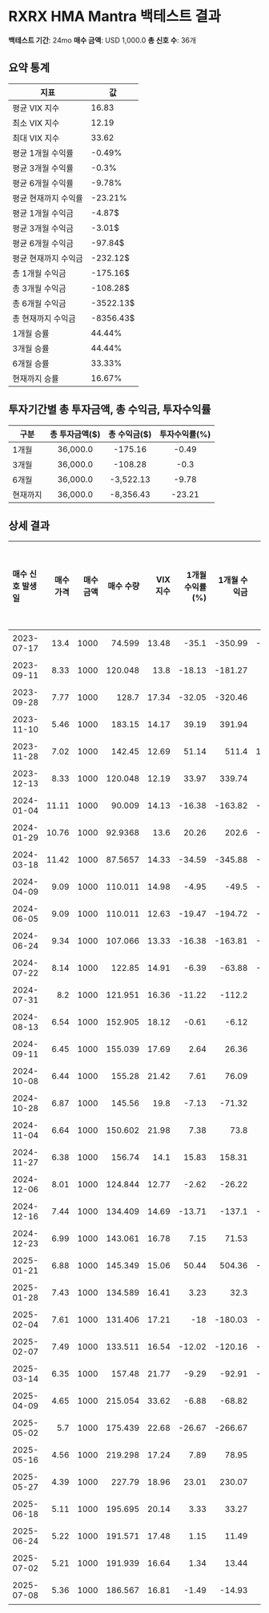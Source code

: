 # RXRX HMA Mantra 백테스트 결과

**백테스트 기간**: 24mo
**매수 금액**: USD 1,000.0
**총 신호 수**: 36개

## 요약 통계

| 지표 | 값 |
|------|----|
| 평균 VIX 지수 | 16.83 |
| 최소 VIX 지수 | 12.19 |
| 최대 VIX 지수 | 33.62 |
| 평균 1개월 수익률 | -0.49% |
| 평균 3개월 수익률 | -0.3% |
| 평균 6개월 수익률 | -9.78% |
| 평균 현재까지 수익률 | -23.21% |
| 평균 1개월 수익금 | -4.87$ |
| 평균 3개월 수익금 | -3.01$ |
| 평균 6개월 수익금 | -97.84$ |
| 평균 현재까지 수익금 | -232.12$ |
| 총 1개월 수익금 | -175.16$ |
| 총 3개월 수익금 | -108.28$ |
| 총 6개월 수익금 | -3522.13$ |
| 총 현재까지 수익금 | -8356.43$ |
| 1개월 승률 | 44.44% |
| 3개월 승률 | 44.44% |
| 6개월 승률 | 33.33% |
| 현재까지 승률 | 16.67% |

## 투자기간별 총 투자금액, 총 수익금, 투자수익률

| 구분 | 총 투자금액($) | 총 수익금($) | 투자수익률(%) |
|------|:-------------:|:------------:|:-------------:|
| 1개월 | 36,000.0 | -175.16 | -0.49 |
| 3개월 | 36,000.0 | -108.28 | -0.3 |
| 6개월 | 36,000.0 | -3,522.13 | -9.78 |
| 현재까지 | 36,000.0 | -8,356.43 | -23.21 |

## 상세 결과

| 매수 신호 발생일   |   매수 가격 |   매수 금액 |    매수 수량 |   VIX 지수 |   1개월 수익률(%) |   1개월 수익금 |   3개월 수익률(%) |   3개월 수익금 |   6개월 수익률(%) |   6개월 수익금 |   현재까지 수익률(%) |   현재까지 수익금 |   벤치마크 1개월(%) |   벤치마크 3개월(%) |   벤치마크 6개월(%) | 신호 타당성 평가   |
|:------------|--------:|--------:|---------:|---------:|-------------:|----------:|-------------:|----------:|-------------:|----------:|--------------:|-----------:|--------------:|--------------:|--------------:|:------------|
| 2023-07-17  |   13.4  |    1000 |  74.599  |    13.48 |       -35.1  |   -350.99 |       -52.41 |   -524.06 |       -16.75 |   -167.47 |        -60.61 |    -606.12 |         -2.62 |         -4.31 |          5.77 | 불량          |
| 2023-09-11  |    8.33 |    1000 | 120.048  |    13.8  |       -18.13 |   -181.27 |        -8.76 |    -87.64 |        34.33 |    343.34 |        -36.61 |    -366.15 |         -2.46 |          2.61 |         14.18 | 우수          |
| 2023-09-28  |    7.77 |    1000 | 128.7    |    17.34 |       -32.05 |   -320.46 |        37.71 |    377.09 |        32.82 |    328.19 |        -32.05 |    -320.46 |         -4.24 |         11.21 |         21.02 | 우수          |
| 2023-11-10  |    5.46 |    1000 | 183.15   |    14.17 |        39.19 |    391.94 |        81.32 |    813.19 |        57.33 |    573.26 |         -3.3  |     -32.97 |          4.28 |         13.2  |         17.49 | 우수          |
| 2023-11-28  |    7.02 |    1000 | 142.45   |    12.69 |        51.14 |    511.4  |       110.26 |   1102.56 |        30.48 |    304.84 |        -24.79 |    -247.86 |          5.02 |         11.3  |         16.46 | 우수          |
| 2023-12-13  |    8.33 |    1000 | 120.048  |    12.19 |        33.97 |    339.74 |        26.53 |    265.31 |         3.48 |     34.81 |        -36.61 |    -366.15 |          1.63 |          9.95 |         13.89 | 보통          |
| 2024-01-04  |   11.11 |    1000 |  90.009  |    14.13 |       -16.38 |   -163.82 |       -19.62 |   -196.22 |       -35.55 |   -355.54 |        -52.48 |    -524.75 |          5.76 |         11.15 |         17.5  | 불량          |
| 2024-01-29  |   10.76 |    1000 |  92.9368 |    13.6  |        20.26 |    202.6  |       -24.54 |   -245.35 |       -22.4  |   -223.98 |        -50.93 |    -509.29 |          2.88 |          3.49 |         10.78 | 불량          |
| 2024-03-18  |   11.42 |    1000 |  87.5657 |    14.33 |       -34.59 |   -345.88 |       -18.91 |   -189.14 |       -42.47 |   -424.69 |        -53.77 |    -537.65 |         -2.47 |          5.48 |          9.26 | 불량          |
| 2024-04-09  |    9.09 |    1000 | 110.011  |    14.98 |        -4.95 |    -49.5  |       -18.59 |   -185.92 |       -32.78 |   -327.83 |        -41.91 |    -419.14 |          0.08 |          6.97 |         10.39 | 불량          |
| 2024-06-05  |    9.09 |    1000 | 110.011  |    12.63 |       -19.47 |   -194.72 |       -33.22 |   -332.23 |       -16.61 |   -166.12 |        -41.91 |    -419.14 |          3.98 |          3.27 |         12.95 | 불량          |
| 2024-06-24  |    9.34 |    1000 | 107.066  |    13.33 |       -16.38 |   -163.81 |       -27.19 |   -271.95 |       -35.44 |   -354.39 |        -43.47 |    -434.69 |         -0.38 |          4.67 |          8.87 | 불량          |
| 2024-07-22  |    8.14 |    1000 | 122.85   |    14.91 |        -6.39 |    -63.88 |       -14.74 |   -147.42 |       -19.78 |   -197.79 |        -35.14 |    -351.35 |          1.01 |          5.4  |          7.77 | 불량          |
| 2024-07-31  |    8.2  |    1000 | 121.951  |    16.36 |       -11.22 |   -112.2  |       -17.8  |   -178.05 |       -14.27 |   -142.68 |        -35.61 |    -356.1  |          2.28 |          5.62 |          8.87 | 불량          |
| 2024-08-13  |    6.54 |    1000 | 152.905  |    18.12 |        -0.61 |     -6.12 |        19.88 |    198.78 |        14.53 |    145.26 |        -19.27 |    -192.66 |          2.97 |         10.43 |         10.89 | 양호          |
| 2024-09-11  |    6.45 |    1000 | 155.039  |    17.69 |         2.64 |     26.36 |        15.66 |    156.59 |        -4.96 |    -49.61 |        -18.14 |    -181.4  |          4.7  |          8.66 |          1.09 | 불량          |
| 2024-10-08  |    6.44 |    1000 | 155.28   |    21.42 |         7.61 |     76.09 |        23.45 |    234.47 |       -34.16 |   -341.61 |        -18.01 |    -180.12 |          3.86 |          3.9  |        -11.77 | 불량          |
| 2024-10-28  |    6.87 |    1000 | 145.56   |    19.8  |        -7.13 |    -71.32 |         6.7  |     66.96 |       -16.59 |   -165.94 |        -23.14 |    -231.44 |          3.01 |          4.77 |         -5.12 | 불량          |
| 2024-11-04  |    6.64 |    1000 | 150.602  |    21.98 |         7.38 |     73.8  |         9.04 |     90.36 |       -14.16 |   -141.57 |        -20.48 |    -204.82 |          6.54 |          5.74 |         -0.46 | 불량          |
| 2024-11-27  |    6.38 |    1000 | 156.74   |    14.1  |        15.83 |    158.31 |        27.59 |    275.86 |       -36.05 |   -360.5  |        -17.24 |    -172.41 |         -0.47 |         -0.72 |         -3.27 | 불량          |
| 2024-12-06  |    8.01 |    1000 | 124.844  |    12.77 |        -2.62 |    -26.22 |       -22.1  |   -220.97 |       -38.7  |   -387.02 |        -34.08 |    -340.82 |         -2.43 |         -5.78 |         -1.96 | 불량          |
| 2024-12-16  |    7.44 |    1000 | 134.409  |    14.69 |       -13.71 |   -137.1  |       -14.65 |   -146.51 |       -33.87 |   -338.71 |        -29.03 |    -290.32 |         -2.04 |         -7.16 |         -1.6  | 불량          |
| 2024-12-23  |    6.99 |    1000 | 143.061  |    16.78 |         7.15 |     71.53 |        -4.43 |    -44.35 |       -28.04 |   -280.4  |        -24.46 |    -244.64 |          1.88 |         -5.13 |         -0.1  | 불량          |
| 2025-01-21  |    6.88 |    1000 | 145.349  |    15.06 |        50.44 |    504.36 |       -21.37 |   -213.66 |       -23.26 |   -232.56 |        -23.26 |    -232.56 |          1.13 |        -14.73 |          3.48 | 불량          |
| 2025-01-28  |    7.43 |    1000 | 134.589  |    16.41 |         3.23 |     32.3  |       -21.4  |   -214    |       -28.94 |   -289.37 |        -28.94 |    -289.37 |         -3.4  |         -8.88 |          3.17 | 불량          |
| 2025-02-04  |    7.61 |    1000 | 131.406  |    17.21 |       -18    |   -180.03 |       -37.52 |   -375.16 |       -30.62 |   -306.18 |        -30.62 |    -306.18 |         -4.96 |         -6.42 |          3.67 | 불량          |
| 2025-02-07  |    7.49 |    1000 | 133.511  |    16.54 |       -12.02 |   -120.16 |       -41.39 |   -413.89 |       -29.51 |   -295.06 |        -29.51 |    -295.06 |         -4.24 |         -6.01 |          3.88 | 불량          |
| 2025-03-14  |    6.35 |    1000 | 157.48   |    21.77 |        -9.29 |    -92.91 |       -18.58 |   -185.83 |       -16.85 |   -168.5  |        -16.85 |    -168.5  |         -4.89 |          7.21 |         11.01 | 불량          |
| 2025-04-09  |    4.65 |    1000 | 215.054  |    33.62 |        -6.88 |    -68.82 |        15.27 |    152.69 |        13.55 |    135.48 |         13.55 |     135.48 |          3.72 |         14.09 |         14.71 | 보통          |
| 2025-05-02  |    5.7  |    1000 | 175.439  |    22.68 |       -26.67 |   -266.67 |        -7.37 |    -73.68 |        -7.37 |    -73.68 |         -7.37 |     -73.68 |          3.96 |         10.08 |         10.08 | 불량          |
| 2025-05-16  |    4.56 |    1000 | 219.298  |    17.24 |         7.89 |     78.95 |        15.79 |    157.89 |        15.79 |    157.89 |         15.79 |     157.89 |          0.31 |          5.06 |          5.06 | 우수          |
| 2025-05-27  |    4.39 |    1000 | 227.79   |    18.96 |        23.01 |    230.07 |        20.27 |    202.73 |        20.27 |    202.73 |         20.27 |     202.73 |          3.71 |          5.71 |          5.71 | 우수          |
| 2025-06-18  |    5.11 |    1000 | 195.695  |    20.14 |         3.33 |     33.27 |         3.33 |     33.27 |         3.33 |     33.27 |          3.33 |      33.27 |          4.66 |          4.66 |          4.66 | 보통          |
| 2025-06-24  |    5.22 |    1000 | 191.571  |    17.48 |         1.15 |     11.49 |         1.15 |     11.49 |         1.15 |     11.49 |          1.15 |      11.49 |          2.75 |          2.75 |          2.75 | 보통          |
| 2025-07-02  |    5.21 |    1000 | 191.939  |    16.64 |         1.34 |     13.44 |         1.34 |     13.44 |         1.34 |     13.44 |          1.34 |      13.44 |          0.52 |          0.52 |          0.52 | 양호          |
| 2025-07-08  |    5.36 |    1000 | 186.567  |    16.81 |        -1.49 |    -14.93 |        -1.49 |    -14.93 |        -1.49 |    -14.93 |         -1.49 |     -14.93 |          0.55 |          0.55 |          0.55 | 불량          |